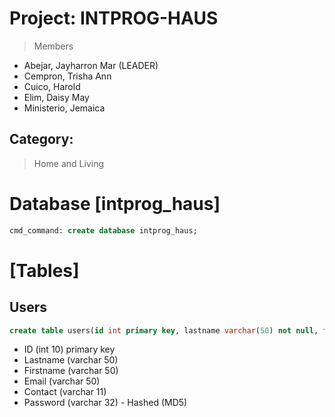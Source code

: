 # Project: INTPROG-HAUS
> Members
- Abejar, Jayharron Mar (LEADER)
- Cempron, Trisha Ann
- Cuico, Harold
- Elim, Daisy May
- Ministerio, Jemaica
## Category: 
> Home and Living
# Database [intprog_haus]
```sql
cmd_command: create database intprog_haus;
```
# [Tables]
## Users
```sql
create table users(id int primary key, lastname varchar(50) not null, firstname varchar(50) not null, email varchar(50) not null, contact varchar(11) not null, password varchar(32) not null) engine = innodb;
```
- ID (int 10) primary key
- Lastname (varchar 50)
- Firstname (varchar 50)
- Email (varchar 50)
- Contact (varchar 11)
- Password (varchar 32) - Hashed (MD5)